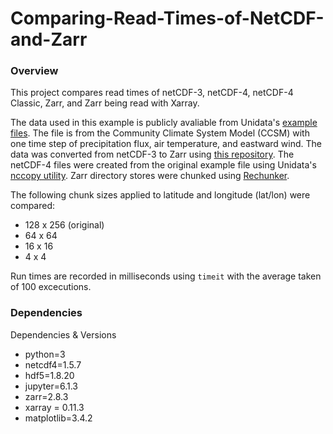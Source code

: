 # Comparing-Read-Times-of-NetCDF-and-Zarr
### Overview 
This project compares read times of netCDF-3, netCDF-4, netCDF-4 Classic, Zarr, and Zarr being read with Xarray.

The data used in this example is publicly avaliable from Unidata's [example files](https://www.unidata.ucar.edu/software/netcdf/examples/files.html). The file is from the Community Climate System Model (CCSM) with one time step of precipitation flux, air temperature, and eastward wind. The data was converted from netCDF-3 to Zarr using [this repository](https://github.com/jonahjoughin/netcdf-to-zarr). The netCDF-4 files were created from the original example file using Unidata's [nccopy utility](https://www.unidata.ucar.edu/software/netcdf/workshops/2011/utilities/Nccopy.html). Zarr directory stores were chunked using [Rechunker](https://rechunker.readthedocs.io/en/latest/).

The following chunk sizes applied to latitude and longitude (lat/lon) were compared:
* 128 x 256 (original)
* 64 x 64
* 16 x 16
* 4 x 4

Run times are recorded in milliseconds using `timeit` with the average taken of 100 excecutions.

### Dependencies
Dependencies & Versions
  - python=3
  - netcdf4=1.5.7
  - hdf5=1.8.20
  - jupyter=6.1.3
  - zarr=2.8.3
  - xarray = 0.11.3
  - matplotlib=3.4.2

